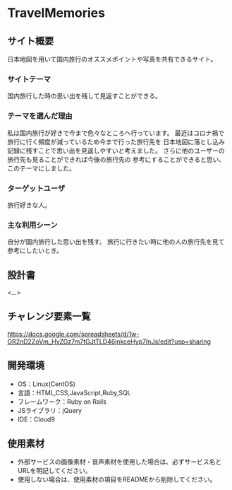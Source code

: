 # TravelMemories

## サイト概要
日本地図を用いて国内旅行のオススメポイントや写真を共有できるサイト。

### サイトテーマ
国内旅行した時の思い出を残して見返すことができる。

### テーマを選んだ理由
私は国内旅行が好きで今まで色々なところへ行っています。
最近はコロナ禍で旅行に行く頻度が減っているため今まで行った旅行先を
日本地図に落とし込み記録に残すことで思い出を見返しやすいと考えました。
さらに他のユーザーの旅行先も見ることができれば今後の旅行先の
参考にすることができると思い、このテーマにしました。

### ターゲットユーザ
旅行好きな人。

### 主な利用シーン
自分が国内旅行した思い出を残す。
旅行に行きたい時に他の人の旅行先を見て参考にしたいとき。


## 設計書
<...>

## チャレンジ要素一覧
https://docs.google.com/spreadsheets/d/1w-GR2nD2ZoVm_HyZGz7m7tGJtTLD46jnkceHyp7InJs/edit?usp=sharing

## 開発環境
- OS：Linux(CentOS)
- 言語：HTML,CSS,JavaScript,Ruby,SQL
- フレームワーク：Ruby on Rails
- JSライブラリ：jQuery
- IDE：Cloud9

## 使用素材
- 外部サービスの画像素材・音声素材を使用した場合は、必ずサービス名とURLを明記してください。
- 使用しない場合は、使用素材の項目をREADMEから削除してください。